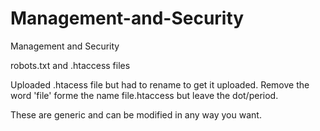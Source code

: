 # Management-and-Security
Management and Security

robots.txt and .htaccess files

Uploaded .htacess file but had to rename to get it uploaded. Remove the word 'file' forme the name file.htaccess but leave the dot/period.

These are generic and can be modified in any way you want.
